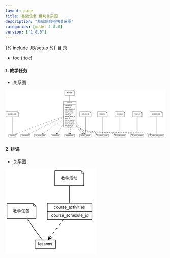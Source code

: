 ```yaml
---
layout: page
title: 基础信息 模块关系图
description: "基础信息模块关系图"
categories: [model-1.0.0]
version: ["1.0.0"]
---
```

{% include JB/setup %}
 目  录

* toc
{:toc}


#### 1. 教学任务
  * 关系图
  
![教学任务](images/lesson.png)


#### 2. 排课
  * 关系图
  
![排课](images/schedule.png)

